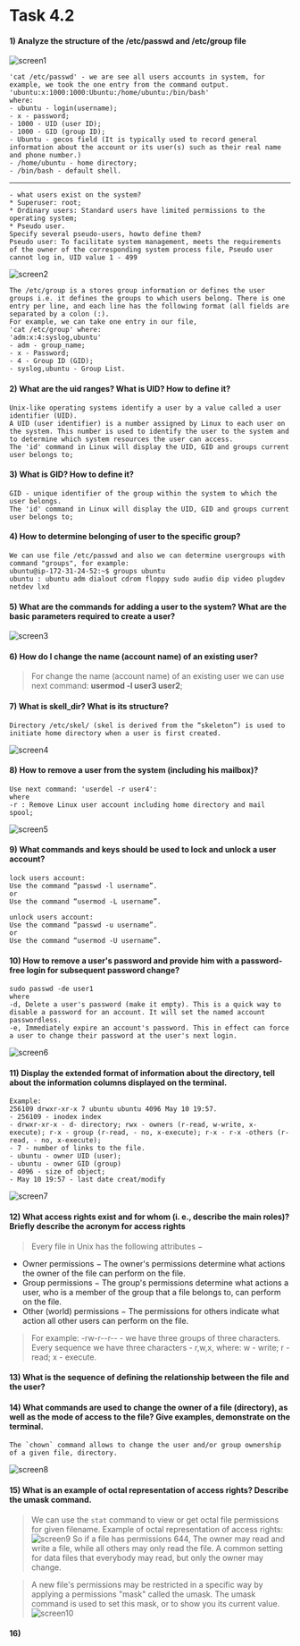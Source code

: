 # Task 4.2 
#### 1) Analyze the structure of the /etc/passwd and /etc/group file
![screen1](https://github.com/NikPryvalov/DevOps_online_Kharkiv_2022Q1Q2/blob/main/m4/task4.2/screen/screen1.png)
```
'cat /etc/passwd' - we are see all users accounts in system, for example, we took the one entry from the command output.
'ubuntu:x:1000:1000:Ubuntu:/home/ubuntu:/bin/bash'
where: 
- ubuntu - login(username);
- x - password;
- 1000 - UID (user ID);
- 1000 - GID (group ID);
- Ubuntu - gecos field (It is typically used to record general information about the account or its user(s) such as their real name and phone number.)
- /home/ubuntu - home directory;
- /bin/bash - default shell.
```
-------------------------------------------------------------------------------------------------------------------------------------------------------------------------
```
- what users exist on the system? 
* Superuser: root;
* Ordinary users: Standard users have limited permissions to the operating system;
* Pseudo user.
Specify several pseudo-users, howto define them?
Pseudo user: To facilitate system management, meets the requirements of the owner of the corresponding system process file, Pseudo user cannot log in, UID value 1 - 499
```
![screen2](https://github.com/NikPryvalov/DevOps_online_Kharkiv_2022Q1Q2/blob/main/m4/task4.2/screen/screen2.png)
```
The /etc/group is a stores group information or defines the user groups i.e. it defines the groups to which users belong. There is one entry per line, and each line has the following format (all fields are separated by a colon (:).
For example, we can take one entry in our file, 
'cat /etc/group' where:
'adm:x:4:syslog,ubuntu'
- adm - group_name;
- x - Password;
- 4 - Group ID (GID);
- syslog,ubuntu - Group List.
```
#### 2) What are the uid ranges? What is UID? How to define it?
```
Unix-like operating systems identify a user by a value called a user identifier (UID).
A UID (user identifier) is a number assigned by Linux to each user on the system. This number is used to identify the user to the system and to determine which system resources the user can access.
The 'id' command in Linux will display the UID, GID and groups current user belongs to;
```
#### 3) What is GID? How to define it?
```
GID - unique identifier of the group within the system to which the user belongs.
The 'id' command in Linux will display the UID, GID and groups current user belongs to;
```
#### 4) How to determine belonging of user to the specific group?
```
We can use file /etc/passwd and also we can determine usergroups with command "groups", for example:
ubuntu@ip-172-31-24-52:~$ groups ubuntu
ubuntu : ubuntu adm dialout cdrom floppy sudo audio dip video plugdev netdev lxd
```
#### 5) What are the commands for adding a user to the system? What are the basic parameters required to create a user?
![screen3](https://github.com/NikPryvalov/DevOps_online_Kharkiv_2022Q1Q2/blob/main/m4/task4.2/screen/screen3.png)
#### 6) How do I change the name (account name) of an existing user?
> For change the name (account name) of an existing user we can use next command: **usermod -l user3 user2**; 
#### 7) What is skell_dir? What is its structure?
```
Directory /etc/skel/ (skel is derived from the “skeleton”) is used to initiate home directory when a user is first created.
```
![screen4](https://github.com/NikPryvalov/DevOps_online_Kharkiv_2022Q1Q2/blob/main/m4/task4.2/screen/screen4.png)
#### 8) How to remove a user from the system (including his mailbox)?
```
Use next command: 'userdel -r user4':
where 
-r : Remove Linux user account including home directory and mail spool;
```
![screen5](https://github.com/NikPryvalov/DevOps_online_Kharkiv_2022Q1Q2/blob/main/m4/task4.2/screen/screen5.png)
#### 9) What commands and keys should be used to lock and unlock a user account?
```
lock users account:
Use the command “passwd -l username”.
or
Use the command “usermod -L username”.

unlock users account:
Use the command “passwd -u username”.
or
Use the command “usermod -U username”.
```
#### 10) How to remove a user's password and provide him with a password-free login for subsequent password change?
```
sudo passwd -de user1
where 
-d, Delete a user's password (make it empty). This is a quick way to disable a password for an account. It will set the named account passwordless.
-e, Immediately expire an account's password. This in effect can force a user to change their password at the user's next login.
```
![screen6](https://github.com/NikPryvalov/DevOps_online_Kharkiv_2022Q1Q2/blob/main/m4/task4.2/screen/screen6.png)
#### 11) Display the extended format of information about the directory, tell about the information columns displayed on the terminal.
```
Example:
256109 drwxr-xr-x 7 ubuntu ubuntu 4096 May 10 19:57.
- 256109 - inodex index 
- drwxr-xr-x - d- directory; rwx - owners (r-read, w-write, x-execute); r-x - group (r-read, - no, x-execute); r-x - r-x -others (r-read, - no, x-execute);
- 7 - number of links to the file.
- ubuntu - owner UID (user);
- ubuntu - owner GID (group)
- 4096 - size of object;
- May 10 19:57 - last date creat/modify
```
![screen7](https://github.com/NikPryvalov/DevOps_online_Kharkiv_2022Q1Q2/blob/main/m4/task4.2/screen/screen7.png)
#### 12) What access rights exist and for whom (i. e., describe the main roles)? Briefly describe the acronym for access rights
> Every file in Unix has the following attributes −
- Owner permissions − The owner's permissions determine what actions the owner of the file can perform on the file.
- Group permissions − The group's permissions determine what actions a user, who is a member of the group that a file belongs to, can perform on the file.
- Other (world) permissions − The permissions for others indicate what action all other users can perform on the file.
> For example:
-rw-r--r-- - we have three groups of three characters.
Every sequence we have three characters - r,w,x, where:
w - write;
r - read;
x - execute.
#### 13) What is the sequence of defining the relationship between the file and the user?
#### 14) What commands are used to change the owner of a file (directory), as well as the mode of access to the file? Give examples, demonstrate on the terminal.
```
The `chown` command allows to change the user and/or group ownership of a given file, directory.
```
![screen8](https://github.com/NikPryvalov/DevOps_online_Kharkiv_2022Q1Q2/blob/main/m4/task4.2/screen/screen8.png)
#### 15) What is an example of octal representation of access rights? Describe the umask command.
> We can use the `stat` command to view or get octal file permissions for given filename. Example of octal representation of access rights: 
![screen9](https://github.com/NikPryvalov/DevOps_online_Kharkiv_2022Q1Q2/blob/main/m4/task4.2/screen/screen9.png)
So if a file has permissions 644, The owner may read and write a file, while all others may only read the file. A common setting for data files that everybody may read, but only the owner may change.

> A new file's permissions may be restricted in a specific way by applying a permissions "mask" called the umask. The umask command is used to set this mask, or to show you its current value.
![screen10](https://github.com/NikPryvalov/DevOps_online_Kharkiv_2022Q1Q2/blob/main/m4/task4.2/screen/screen10.png)
#### 16) 
